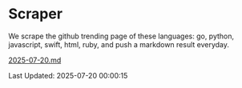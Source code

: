 # Scraper

We scrape the github trending page of these languages: go, python, javascript, swift, html, ruby, and push a markdown result everyday.

[2025-07-20.md](https://github.com/henson/Scraper/blob/master/2025-07-20.md)

Last Updated: 2025-07-20 00:00:15